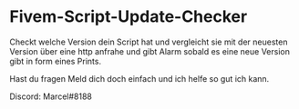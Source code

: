 # Fivem-Script-Update-Checker
Checkt welche Version dein Script hat und vergleicht sie mit der neuesten Version 
über eine http anfrahe und gibt Alarm sobald es eine neue Version gibt in form eines Prints.

Hast du fragen Meld dich doch einfach und ich helfe so gut ich kann.

Discord: Marcel#8188
